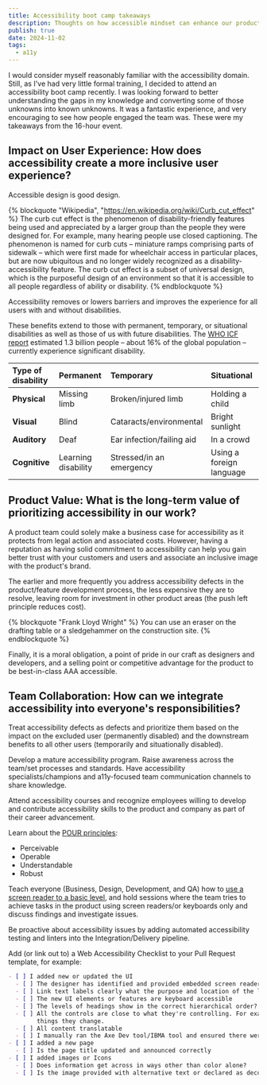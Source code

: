 ```yaml
---
title: Accessibility boot camp takeaways
description: Thoughts on how accessible mindset can enhance our product and team goals.
publish: true
date: 2024-11-02
tags:
  - a11y
---
```


I would consider myself reasonably familiar with the accessibility domain. Still, as I've had very little formal training, I decided to attend an accessibility boot camp recently. I was looking forward to better understanding the gaps in my knowledge and converting some of those unknowns into known unknowns. It was a fantastic experience, and very encouraging to see how people engaged the team was. These were my takeaways from the 16-hour event.

## Impact on User Experience: How does accessibility create a more inclusive user experience?

Accessible design is good design.

{% blockquote "Wikipedia", "https://en.wikipedia.org/wiki/Curb_cut_effect" %}
The curb cut effect is the phenomenon of disability-friendly features being used and appreciated by a larger group than the people they were designed for. For example, many hearing people use closed captioning. The phenomenon is named for curb cuts – miniature ramps comprising parts of sidewalk – which were first made for wheelchair access in particular places, but are now ubiquitous and no longer widely recognized as a disability-accessibility feature. The curb cut effect is a subset of universal design, which is the purposeful design of an environment so that it is accessible to all people regardless of ability or disability.
{% endblockquote %}

Accessibility removes or lowers barriers and improves the experience for all users with and without disabilities.

These benefits extend to those with permanent, temporary, or situational disabilities as well as those of us with future disabilities. The [WHO ICF report](https://www.who.int/health-topics/disability) estimated 1.3 billion people – about 16% of the global population – currently experience significant disability.

| Type of disability | Permanent           | Temporary                 | Situational              |
| :----------------- | :------------------ | :------------------------ | :----------------------- |
| **Physical**       | Missing limb        | Broken/injured limb       | Holding a child          |
| **Visual**         | Blind               | Cataracts/environmental   | Bright sunlight          |
| **Auditory**       | Deaf                | Ear infection/failing aid | In a crowd               |
| **Cognitive**      | Learning disability | Stressed/in an emergency  | Using a foreign language |

## Product Value: What is the long-term value of prioritizing accessibility in our work?

A product team could solely make a business case for accessibility as it protects from legal action and associated costs. However, having a reputation as having solid commitment to accessibility can help you gain better trust with your customers and users and associate an inclusive image with the product's brand.

The earlier and more frequently you address accessibility defects in the product/feature development process, the less expensive they are to resolve, leaving room for investment in other product areas (the push left principle reduces cost).

{% blockquote "Frank Lloyd Wright" %}
You can use an eraser on the drafting table or a sledgehammer on the construction site.
{% endblockquote %}

Finally, it is a moral obligation, a point of pride in our craft as designers and developers, and a selling point or competitive advantage for the product to be best-in-class AAA accessible.

## Team Collaboration: How can we integrate accessibility into everyone's responsibilities?

Treat accessibility defects as defects and prioritize them based on the impact on the excluded user (permanently disabled) and the downstream benefits to all other users (temporarily and situationally disabled).

Develop a mature accessibility program. Raise awareness across the team/set processes and standards. Have accessibility specialists/champions and a11y-focused team communication channels to share knowledge.

Attend accessibility courses and recognize employees willing to develop and contribute accessibility skills to the product and company as part of their career advancement.

Learn about the [POUR principles](https://www.w3.org/WAI/fundamentals/accessibility-principles/):

- Perceivable
- Operable
- Understandable
- Robust

Teach everyone (Business, Design, Development, and QA) how to [use a screen reader to a basic level](/blog/how-to-get-started-with-voice-over), and hold sessions where the team tries to achieve tasks in the product using screen readers/or keyboards only and discuss findings and investigate issues.

Be proactive about accessibility issues by adding automated accessibility testing and linters into the Integration/Delivery pipeline.

Add (or link out to) a Web Accessibility Checklist to your Pull Request template, for example:

```md
- [ ] I added new or updated the UI
  - [ ] The designer has identified and provided embedded screen reader content, for example, icon labels, image provided with alternative text or declared as decorative
  - [ ] Link text labels clearly what the purpose and location of the link
  - [ ] The new UI elements or features are keyboard accessible
  - [ ] The levels of headings show in the correct hierarchical order?
  - [ ] All the controls are close to what they're controlling. For example, Edit and Delete buttons next to the
        things they change.
  - [ ] All content translatable
  - [ ] I manually ran the Axe Dev tool/IBMA tool and ensured there were no new violations
- [ ] I added a new page
  - [ ] Is the page title updated and announced correctly
- [ ] I added images or Icons
  - [ ] Does information get across in ways other than color alone?
  - [ ] Is the image provided with alternative text or declared as decorative
```
